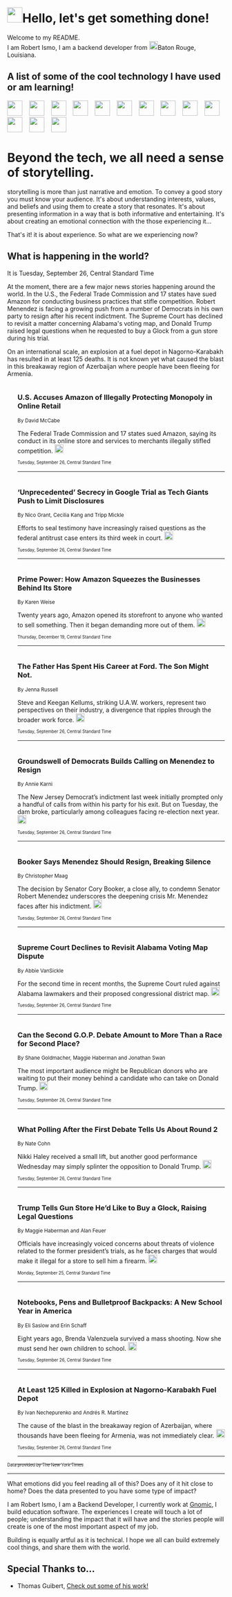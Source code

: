 <h1><img src="https://emojis.slackmojis.com/emojis/images/1643514375/3493/hot-coffee.gif?1643514375" width="35"/>Hello, let's get something done!</h1>

<p>Welcome to my README.<br/>
I am Robert Ismo, I am a backend developer from <img src="https://emojis.slackmojis.com/emojis/images/1638395689/50435/moulin_rouge.png?1638395689" width="20"/>Baton Rouge, Louisiana.</p>
<h2>A list of some of the cool technology I have used or am learning!</h2>
<p>
<img src="https://emojis.slackmojis.com/emojis/images/1643516091/21142/meow_bongotap.gif?1643516091" width="35" alt="">
<img src="https://img.shields.io/badge/Favorite%20Frontend%20Framework-SvelteKit-f83903" alt="">
<img src="https://img.shields.io/badge/Second%20Favorite-Vue-40b581" alt="">
<img src="https://img.shields.io/badge/Most%20Used%20Runtime-Nodejs-78b061" alt="">
<img src="https://emojis.slackmojis.com/emojis/images/1643517416/34482/fire.gif?1643517416" width="35" alt="">
<img src="https://img.shields.io/badge/Javascript%20But%20Better-Typescript-0078ca" alt="">
<img src="https://img.shields.io/badge/Favorite%20Language-Elixir-3e244d" alt="">
<img src="https://img.shields.io/badge/Containerize%20Everything-Docker-6ac9ef" alt="">
<img src="https://emojis.slackmojis.com/emojis/images/1643514596/5999/meow_party.gif?1643514596" width="35" alt="">
<img src="https://img.shields.io/badge/API%20Love%20Language-Graphql-de32a5" alt="">
<img src="https://img.shields.io/badge/Our%20Favorite%20Version%20Controller-Git-e94f33" alt="">
<img src="https://img.shields.io/badge/Favorite%20Database-Redis-d42d1d" alt="">
<img src="https://emojis.slackmojis.com/emojis/images/1643514559/5584/deployparrot.gif?1643514559" width="35" alt="">
<img src="https://img.shields.io/badge/Container%20Interstate-RabbitMQ-f66200" alt="">
<img src="https://img.shields.io/badge/Gotta%20Learn-Kubernetes-316adf" alt="">
<img src="https://img.shields.io/badge/Really%20Mature%20Now-WASM-654fef" alt="">
<img src="https://emojis.slackmojis.com/emojis/images/1666642497/61942/dance_vibe.gif?1666642497" width="35" alt="">
<img src="https://img.shields.io/badge/For%20My%20M1-ARM64-657d96" alt="">
<img src="https://img.shields.io/badge/Loving%20This%20So%20Much-TailwindCSS-17bcb5" alt="">
<img src="https://img.shields.io/badge/Cool%20Build%20Tool-Vite-f9cb24" alt="">
<img src="https://emojis.slackmojis.com/emojis/images/1669231376/62819/working-on-it.gif?1669231376" width="35" alt="">
<img src="https://img.shields.io/badge/Fun%20and%20Easy%20Database-MongoDB-5f8c49" alt="">
<img src="https://img.shields.io/badge/JS%20Life%20Support-NPM-c73737" alt="">
<img src="https://img.shields.io/badge/I%20Liked%20It-DynamoDB-0073b9" alt="">
<img src="https://emojis.slackmojis.com/emojis/images/1643514045/46/question.gif?1643514045" width="35" alt="">
<img src="https://img.shields.io/badge/cool-React-60d6f9" alt="">
<img src="https://img.shields.io/badge/Future%20Big%20Project-Lambda-f37e00" alt="">
<img src="https://img.shields.io/badge/NPM%20But%20Better-PNPM-f1aa07" alt="">
<img src="https://emojis.slackmojis.com/emojis/images/1643514943/9662/fbwow.gif?1643514943" width="35" alt="">
<img src="https://img.shields.io/badge/First%20Language-C-662079" alt="">
<img src="https://img.shields.io/badge/Where%20I%20Deploy%20Frontend-Vercel-000000" alt="">
<img src="https://img.shields.io/badge/Who%20Does%20not%20Want%20an%20App-Swift-f9492a" alt="">
<img src="https://emojis.slackmojis.com/emojis/images/1643514058/151/javascript.png?1643514058" width="35" alt="">
<img src="https://img.shields.io/badge/cool-Python-fbd542" alt="">
<img src="https://img.shields.io/badge/Favorite%20Something-Stripe-656cdc" alt="">
<img src="https://img.shields.io/badge/Of%20Course-HTML5-ed6327" alt="">
<img src="https://emojis.slackmojis.com/emojis/images/1660415405/60731/bomb.gif?1660415405" width="35" alt="">
<img src="https://img.shields.io/badge/hate-CSS-2964ec" alt="">
<img src="https://img.shields.io/badge/Learning-CircleCI-141215" alt="">
<img src="https://img.shields.io/badge/Learning-Rust-fbbb3b" alt="">
<img src="https://emojis.slackmojis.com/emojis/images/1660415397/60712/writing-hand.gif?1660415397" width="35" alt="">
<img src="https://img.shields.io/badge/Dev%20Browser%20of%20Choice-Firefox-cc4e26" alt="">
<img src="https://img.shields.io/badge/Recoverying%20From%20Windows-UNIX-1781e3" alt="">
<img src="https://img.shields.io/badge/LOVE-LogSeq-90c1c2" alt="">
<img src="https://emojis.slackmojis.com/emojis/images/1643514066/223/kirby.gif?1643514066" width="35" alt="">
<img src="https://img.shields.io/badge/Daily%20Driver-MacOS-e6e6e8" alt="">
<img src="https://img.shields.io/badge/Git%20Server-Github-000000" alt="">
<img src="https://img.shields.io/badge/enjoyable-EC2-f17428" alt="">
<img src="https://emojis.slackmojis.com/emojis/images/1643514239/2069/excited.gif?1643514239" width="35" alt="">
</p>
<h1>Beyond the tech, we all need a sense of storytelling.</h1>
<p>storytelling is more than just narrative and emotion. To convey a good story you must know your audience. It's about understanding interests, values, and beliefs and using them to create a story that resonates. It's about presenting information in a way that is both informative and entertaining. It's about creating an emotional connection with the those experiencing it...</p>
<p>That's it! it is about experience. So what are we experiencing now?</p>
<h2>What is happening in the world?</h2>
<p>It is Tuesday, September 26, Central Standard Time</p>
<p>
At the moment, there are a few major news stories happening around the world. In the U.S., the Federal Trade Commission and 17 states have sued Amazon for conducting business practices that stifle competition. Robert Menendez is facing a growing push from a number of Democrats in his own party to resign after his recent indictment. The Supreme Court has declined to revisit a matter concerning Alabama&#39;s voting map, and Donald Trump raised legal questions when he requested to buy a Glock from a gun store during his trial. 

On an international scale, an explosion at a fuel depot in Nagorno-Karabakh has resulted in at least 125 deaths. It is not known yet what caused the blast in this breakaway region of Azerbaijan where people have been fleeing for Armenia.</p>
<ol>
<img src="https://img.shields.io/badge/-technology-blue" alt="">
<h3>U.S. Accuses Amazon of Illegally Protecting Monopoly in Online Retail</h3>
<sub>By David McCabe</sub>
<p>The Federal Trade Commission and 17 states sued Amazon, saying its conduct in its online store and services to merchants illegally stifled competition.  <a href="https://nyti.ms/3EV0VMe"><img src="https://developer.nytimes.com/files/poweredby_nytimes_30b.png?v=1583354208352" height="20"></a></p>
<sub><sub>Tuesday, September 26, Central Standard Time</sub></sub>
<hr/>
<img src="https://img.shields.io/badge/-technology-blue" alt="">
<h3>‘Unprecedented’ Secrecy in Google Trial as Tech Giants Push to Limit Disclosures</h3>
<sub>By Nico Grant, Cecilia Kang and Tripp Mickle</sub>
<p>Efforts to seal testimony have increasingly raised questions as the federal antitrust case enters its third week in court.  <a href="https://nyti.ms/3ta5wHP"><img src="https://developer.nytimes.com/files/poweredby_nytimes_30b.png?v=1583354208352" height="20"></a></p>
<sub><sub>Tuesday, September 26, Central Standard Time</sub></sub>
<hr/>
<img src="https://img.shields.io/badge/-technology-blue" alt="">
<h3>Prime Power: How Amazon Squeezes the Businesses Behind Its Store</h3>
<sub>By Karen Weise</sub>
<p>Twenty years ago, Amazon opened its storefront to anyone who wanted to sell something. Then it began demanding more out of them.  <a href="https://nyti.ms/35IHnHy"><img src="https://developer.nytimes.com/files/poweredby_nytimes_30b.png?v=1583354208352" height="20"></a></p>
<sub><sub>Thursday, December 19, Central Standard Time</sub></sub>
<hr/>
<img src="https://img.shields.io/badge/-us-blue" alt="">
<h3>The Father Has Spent His Career at Ford. The Son Might Not.</h3>
<sub>By Jenna Russell</sub>
<p>Steve and Keegan Kellums, striking U.A.W. workers, represent two perspectives on their industry, a divergence that ripples through the broader work force.  <a href="https://nyti.ms/3POE2QF"><img src="https://developer.nytimes.com/files/poweredby_nytimes_30b.png?v=1583354208352" height="20"></a></p>
<sub><sub>Tuesday, September 26, Central Standard Time</sub></sub>
<hr/>
<img src="https://img.shields.io/badge/-us-blue" alt="">
<h3>Groundswell of Democrats Builds Calling on Menendez to Resign</h3>
<sub>By Annie Karni</sub>
<p>The New Jersey Democrat’s indictment last week initially prompted only a handful of calls from within his party for his exit. But on Tuesday, the dam broke, particularly among colleagues facing re-election next year.  <a href="https://nyti.ms/3EUDsum"><img src="https://developer.nytimes.com/files/poweredby_nytimes_30b.png?v=1583354208352" height="20"></a></p>
<sub><sub>Tuesday, September 26, Central Standard Time</sub></sub>
<hr/>
<img src="https://img.shields.io/badge/-nyregion-blue" alt="">
<h3>Booker Says Menendez Should Resign, Breaking Silence</h3>
<sub>By Christopher Maag</sub>
<p>The decision by Senator Cory Booker, a close ally, to condemn Senator Robert Menendez underscores the deepening crisis Mr. Menendez faces after his indictment.  <a href="https://nyti.ms/3PQrp7M"><img src="https://developer.nytimes.com/files/poweredby_nytimes_30b.png?v=1583354208352" height="20"></a></p>
<sub><sub>Tuesday, September 26, Central Standard Time</sub></sub>
<hr/>
<img src="https://img.shields.io/badge/-us-blue" alt="">
<h3>Supreme Court Declines to Revisit Alabama Voting Map Dispute</h3>
<sub>By Abbie VanSickle</sub>
<p>For the second time in recent months, the Supreme Court ruled against Alabama lawmakers and their proposed congressional district map.  <a href="https://nyti.ms/3t5MSR7"><img src="https://developer.nytimes.com/files/poweredby_nytimes_30b.png?v=1583354208352" height="20"></a></p>
<sub><sub>Tuesday, September 26, Central Standard Time</sub></sub>
<hr/>
<img src="https://img.shields.io/badge/-us-blue" alt="">
<h3>Can the Second G.O.P. Debate Amount to More Than a Race for Second Place?</h3>
<sub>By Shane Goldmacher, Maggie Haberman and Jonathan Swan</sub>
<p>The most important audience might be Republican donors who are waiting to put their money behind a candidate who can take on Donald Trump.  <a href="https://nyti.ms/3t5OOsR"><img src="https://developer.nytimes.com/files/poweredby_nytimes_30b.png?v=1583354208352" height="20"></a></p>
<sub><sub>Tuesday, September 26, Central Standard Time</sub></sub>
<hr/>
<img src="https://img.shields.io/badge/-upshot-blue" alt="">
<h3>What Polling After the First Debate Tells Us About Round 2</h3>
<sub>By Nate Cohn</sub>
<p>Nikki Haley received a small lift, but another good performance Wednesday may simply splinter the opposition to Donald Trump.  <a href="https://nyti.ms/48wdmvy"><img src="https://developer.nytimes.com/files/poweredby_nytimes_30b.png?v=1583354208352" height="20"></a></p>
<sub><sub>Tuesday, September 26, Central Standard Time</sub></sub>
<hr/>
<img src="https://img.shields.io/badge/-us-blue" alt="">
<h3>Trump Tells Gun Store He’d Like to Buy a Glock, Raising Legal Questions</h3>
<sub>By Maggie Haberman and Alan Feuer</sub>
<p>Officials have increasingly voiced concerns about threats of violence related to the former president’s trials, as he faces charges that would make it illegal for a store to sell him a firearm.  <a href="https://nyti.ms/3PozmiU"><img src="https://developer.nytimes.com/files/poweredby_nytimes_30b.png?v=1583354208352" height="20"></a></p>
<sub><sub>Monday, September 25, Central Standard Time</sub></sub>
<hr/>
<img src="https://img.shields.io/badge/-us-blue" alt="">
<h3>Notebooks, Pens and Bulletproof Backpacks: A New School Year in America</h3>
<sub>By Eli Saslow and Erin Schaff</sub>
<p>Eight years ago, Brenda Valenzuela survived a mass shooting. Now she must send her own children to school.  <a href="https://nyti.ms/48wni80"><img src="https://developer.nytimes.com/files/poweredby_nytimes_30b.png?v=1583354208352" height="20"></a></p>
<sub><sub>Tuesday, September 26, Central Standard Time</sub></sub>
<hr/>
<img src="https://img.shields.io/badge/-world-blue" alt="">
<h3>At Least 125 Killed in Explosion at Nagorno-Karabakh Fuel Depot</h3>
<sub>By Ivan Nechepurenko and Andrés R. Martínez</sub>
<p>The cause of the blast in the breakaway region of Azerbaijan, where thousands have been fleeing for Armenia, was not immediately clear.  <a href="https://nyti.ms/3Zuyjmc"><img src="https://developer.nytimes.com/files/poweredby_nytimes_30b.png?v=1583354208352" height="20"></a></p>
<sub><sub>Tuesday, September 26, Central Standard Time</sub></sub>
<hr/>
</ol>
<a href="https://developer.nytimes.com"><sub><sub>Data provided by The New York Times</sub></sub></a>
<hr/>
<p>What emotions did you feel reading all of this? Does any of it hit close to home? Does the data presented to you have some type of impact?</p>
<p>I am Robert Ismo, I am a Backend Developer, I currently work at <a href="https://gnomic.education/">Gnomic</a>, I build education software. The experiences I create will touch a lot of people; understanding the impact that it will have and the stories people will create is one of the most important aspect of my job.</p>
<p>Building is equally artful as it is technical. I hope we all can build extremely cool things, and share them with the world.</p>
<h2>Special Thanks to...</h2>
<ul>
<li>Thomas Guibert, <a href="https://github.com/thmsgbrt/thmsgbrt">Check out some of his work!</a></li>
</ul>